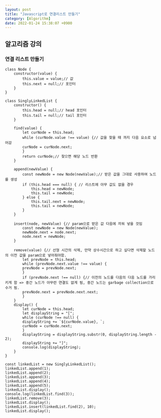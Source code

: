 ```yaml
---
layout: post
title: "Javascript로 연결리스트 만들기"
category: [Algorithm]
date: 2022-01-24 15:38:07 +0900
---
```


## 알고리즘 강의

### 연결 리스트 만들기

    class Node {
        constructor(value) {
            this.value = value;// 값
            this.next = null;// 포인터
        }
    }

    class SinglyLinkedList {
        constructor() {
            this.head = null;// head 포인터
            this.tail = null;// tail 포인터
        }

        find(value) {
            let curNode = this.head;
            while (curNode.value !== value) {// 값을 찾을 때 까지 다음 요소로 넘어감
            curNode = curNode.next;
            }
            return curNode;// 찾으면 해당 노드 반환
        }

        append(newValue) {
            const newNode = new Node(newValue);// 받은 값을 그대로 사용하여 노드를 생성
            if (this.head === null) { // 리스트에 아무 값도 없을 경우
                this.head = newNode;
                this.tail = newNode;
            } else {
                this.tail.next = newNode;
                this.tail = newNode;
            }
        }

        insert(node, newValue) {// param으로 받은 값 다음에 끼워 넣을 것임
            const newNode = new Node(newValue);
            newNode.next = node.next;
            node.next = newNode;
        }

        remove(value) {// 선형 시간의 삭제, 만약 상수시간으로 하고 싶다면 삭제할 노드의 이전 값을 param으로 넣어줘야함.
            let prevNode = this.head;
            while (prevNode.next.value !== value) {
            prevNode = prevNode.next;
            }
            if (prevNode.next !== null) {// 이전의 노드를 다음의 다음 노드를 가리키게 함 => 중간 노드가 아무런 연결도 없게 됨, 중간 노드는 garbage collection으로 수거 됨.
            prevNode.next = prevNode.next.next;
            }
        }
        display() {
            let curNode = this.head;
            let displayString = "[";
            while (curNode !== null) {
            displayString += `${curNode.value}, `;
            curNode = curNode.next;
            }
            displayString = displayString.substr(0, displayString.length - 2);
            displayString += "]";
            console.log(displayString);
        }
    }

    const linkedList = new SinglyLinkedList();
    linkedList.append(1);
    linkedList.append(2);
    linkedList.append(3);
    linkedList.append(4);
    linkedList.append(5);
    linkedList.display();
    console.log(linkedList.find(3));
    linkedList.remove(3);
    linkedList.display();
    linkedList.insert(linkedList.find(2), 10);
    linkedList.display();
